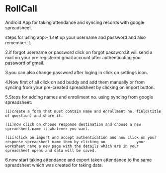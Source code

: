 RollCall
========

Android App for taking attendance and syncing records with google spreadsheet.

steps for using app:-
1.set up your username and password and also remember it.

2.if forgot username or password click on forgot password.it will send a mail on your pre registered gmail account after authenticating your password of gmail.

3.you can also change password after loging in click on settings icon.

4.Now first of all click on add buddy and add them manually or from syncing from your pre-created spreadsheet by clicking on import button.

5.Steps for adding names and enrollment no. using syncing from google spreadsheet:

    (i)create a form that must contain name and enrollment no. field(title of question) and share it.
    
    (ii)now click on choose response destination and choose a new spreadsheet.name it whatever you want.
    
    (iii)click on import and accept authentication and now click on your response spreadsheet name then by clicking on              your worksheet name a new page with the details which are in your spreadsheet opens and data will be saved.
    
6.now start taking attendance and export taken attendance to the same spreadsheet which was created for taking data.
